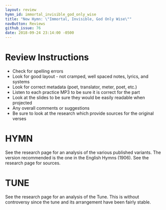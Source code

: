 ```yaml
---
layout: review
hymn_id: immortal_invisible_god_only_wise
title: "New Hymn: \"Immortal, Invisible, God Only Wise\""
navButton: Reviews
github_issue: 76
date: 2018-09-24 23:14:00 -0500
---
```

# Review Instructions

- Check for spelling errors
- Look for good layout - not cramped, well spaced notes, lyrics, and systems
- Look for correct metadata (poet, translator, meter, poet, etc.)
- Listen to each practice MP3 to be sure it is correct for the part
- Look at the slides to be sure they would be easily readable when projected
- Any overall comments or suggestions
- Be sure to look at the research which provide sources for the original verses

# HYMN

See the research page for an analysis of the various published variants.  The version recommended
is the one in the English Hymns (1906).  See the research page for sources.

# TUNE

See the research page for an analysis of the Tune.  This is without controversy since the tune
and its arrangement have been fairly stable.
